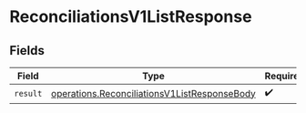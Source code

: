 # ReconciliationsV1ListResponse


## Fields

| Field                                                                                                        | Type                                                                                                         | Required                                                                                                     | Description                                                                                                  |
| ------------------------------------------------------------------------------------------------------------ | ------------------------------------------------------------------------------------------------------------ | ------------------------------------------------------------------------------------------------------------ | ------------------------------------------------------------------------------------------------------------ |
| `result`                                                                                                     | [operations.ReconciliationsV1ListResponseBody](../../models/operations/reconciliationsv1listresponsebody.md) | :heavy_check_mark:                                                                                           | N/A                                                                                                          |